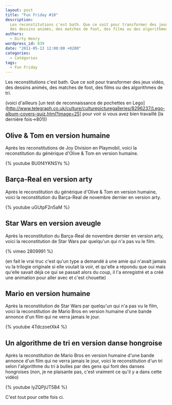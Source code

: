```yaml
---
layout: post
title: "Fun Friday #10"
description:
  Les reconstitutions c'est bath. Que ce soit pour transformer des jeux vidéo,
  des dessins animés, des matches de foot, des films ou des algorithmes de tri.
authors:
  - Dirty Henry
wordpress_id: 839
date: "2011-05-13 12:00:00 +0200"
categories:
  - Catégories
tags:
  - Fun Friday
---
```


Les reconstitutions c'est bath. Que ce soit pour transformer des jeux vidéo, des
dessins animés, des matches de foot, des films ou des algorithmes de tri.

(voici d'ailleurs [un test de reconnaissance de pochettes en
Lego](http://www.telegraph.co.uk/culture/culturepicturegalleries/8296237/Lego-album-covers-quiz.html?image=25]
pour voir si vous avez bien travaillé [la dernière fois->801))

<h2>Olive & Tom en version humaine</h2>

Après les reconstitutions de Joy Division en Playmobil, voici la reconstitution
du générique d'Olive & Tom en version humaine.

{% youtube BU0f4YKNSYs %}

<h2>Barça-Real en version arty</h2>

Après le reconstitution du générique d'Olive & Tom en version humaine, voici la
reconstitution du Barça-Real de novembre dernier en version arty.

{% youtube uGUtpF2n5aM %}

<h2>Star Wars en version aveugle</h2>

Après la reconstitution du Barça-Real de novembre dernier en version arty, voici
la reconstitution de Star Wars par quelqu'un qui n'a pas vu le film.

{% vimeo 2809991 %}

(en fait le vrai truc c'est qu'un type a demandé à une amie qui n'avait jamais
vu la trilogie originale si elle voulait la voir, et qu'elle a répondu que oui
mais qu'elle savait déjà ce qui se passait alors du coup, il l'a enregistré et a
créé une animation pour aller avec et c'est chouette)

<h2>Mario en version humaine</h2>

Après la reconstitution de Star Wars par quelqu'un qui n'a pas vu le film, voici
la reconstitution de Mario Bros en version humaine d'une bande annonce d'un film
qui ne verra jamais le jour.

{% youtube 4TdczoetXk4 %}

<h2>Un algorithme de tri en version danse hongroise</h2>

Après la reconstitution de Mario Bros en version humaine d'une bande annonce
d'un film qui ne verra jamais le jour, voici le reconstitution d'un tri selon
l'algorithme du tri à bulles par des gens qui font des danses hongroises (non,
je ne plaisante pas, c'est vraiment ce qu'il y a dans cette vidéo)

{% youtube lyZQPjUT5B4 %}

C'est tout pour cette fois ci.
